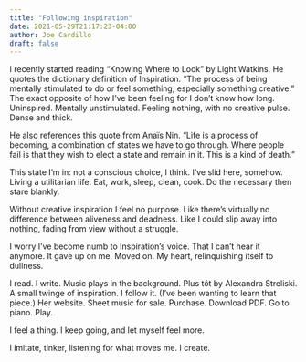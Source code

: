 ```yaml
---
title: "Following inspiration"
date: 2021-05-29T21:17:23-04:00
author: Joe Cardillo
draft: false
---
```


I recently started reading “Knowing Where to Look” by Light Watkins. He quotes the dictionary definition of Inspiration. “The process of being mentally stimulated to do or feel something, especially something creative.” The exact opposite of how I’ve been feeling for I don’t know how long. Uninspired. Mentally unstimulated. Feeling nothing, with no creative pulse. Dense and thick.

He also references this quote from Anaïs Nin. “Life is a process of becoming, a combination of states we have to go through. Where people fail is that they wish to elect a state and remain in it. This is a kind of death.”

This state I’m in: not a conscious choice, I think. I’ve slid here, somehow. Living a utilitarian life. Eat, work, sleep, clean, cook. Do the necessary then stare blankly. 

Without creative inspiration I feel no purpose. Like there’s virtually no difference between aliveness and deadness. Like I could slip away into nothing, fading from view without a struggle.

I worry I’ve become numb to Inspiration’s voice. That I can’t hear it anymore. It gave up on me. Moved on. My heart, relinquishing itself to dullness.

I read. I write. Music plays in the background. Plus tôt by Alexandra Streliski. A small twinge of inspiration. I follow it. (I’ve been wanting to learn that piece.) Her website. Sheet music for sale. Purchase. Download PDF. Go to piano. Play. 

I feel a thing. I keep going, and let myself feel more.

I imitate, tinker, listening for what moves me. I create.


